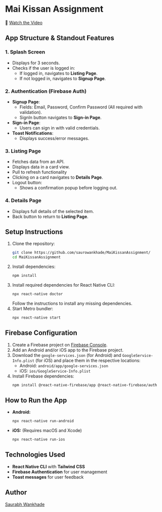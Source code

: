 # Mai Kissan Assignment


🔗 [Watch the Video](https://www.youtube.com/watch?v=Og6KtvMSnVM)


## App Structure & Standout Features

### 1. **Splash Screen**

- Displays for 3 seconds.
- Checks if the user is logged in:
  - If logged in, navigates to **Listing Page**.
  - If not logged in, navigates to **Signup Page**.

### 2. **Authentication (Firebase Auth)**

- **Signup Page**:
  - Fields: Email, Password, Confirm Password (All required with validation).
  - SignIn button navigates to **Sign-in Page**.
- **Sign-in Page**:
  - Users can sign in with valid credentials.
- **Toast Notifications**:
  - Displays success/error messages.

### 3. **Listing Page**

- Fetches data from an API.
- Displays data in a card view.
- Pull to refresh functionality
- Clicking on a card navigates to **Details Page**.
- Logout button:
  - Shows a confirmation popup before logging out.

### 4. **Details Page**

- Displays full details of the selected item.
- Back button to return to **Listing Page**.


## Setup Instructions

1. Clone the repository:
   ```sh
   git clone https://github.com/saurowankhade/MaiKissanAssignment/
   cd MaiKissanAssignment
   ```
2. Install dependencies:
   ```sh
   npm install
   ```
3. Install required dependencies for React Native CLI:
   ```sh
   npx react-native doctor
   ```
   Follow the instructions to install any missing dependencies.
4. Start Metro bundler:
   ```sh
   npx react-native start
   ```

## Firebase Configuration

1. Create a Firebase project on [Firebase Console](https://console.firebase.google.com/).
2. Add an Android and/or iOS app to the Firebase project.
3. Download the `google-services.json` (for Android) and `GoogleService-Info.plist` (for iOS) and place them in the respective locations:
   - Android: `android/app/google-services.json`
   - iOS: `ios/GoogleService-Info.plist`
4. Install Firebase dependencies:
   ```sh
   npm install @react-native-firebase/app @react-native-firebase/auth
   ```

## How to Run the App

- **Android:**
  ```sh
  npx react-native run-android
  ```
- **iOS:** (Requires macOS and Xcode)
  ```sh
  npx react-native run-ios
  ```


## Technologies Used

- **React Native CLI** with **Tailwind CSS**
- **Firebase Authentication** for user management
- **Toast messages** for user feedback

## Author

[Saurabh Wankhade](https://saurowankhade.vercel.app/)







